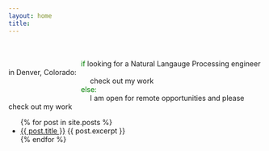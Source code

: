 ```yaml
---
layout: home
title: 
---
```

<br/>
<br/>
&emsp; &emsp; &emsp; &emsp; &emsp; &emsp; &emsp; &emsp; <span style="color:green">if</span> looking for a Natural Langauge Processing engineer in Denver, Colorado:<br/>
&emsp; &emsp; &emsp; &emsp; &emsp; &emsp; &emsp; &emsp; &emsp; check out my work<br/>
&emsp; &emsp; &emsp; &emsp; &emsp; &emsp; &emsp; &emsp; <span style="color:green"> else:</span><br/>
&emsp; &emsp; &emsp; &emsp; &emsp; &emsp; &emsp; &emsp; &emsp; I am open for remote opportunities and please check out my work
<br/>
<ul>
  {% for post in site.posts %}
    <li>
      <a href="{{ post.url }}">{{ post.title }}</a>
      {{ post.excerpt }}
    </li>
  {% endfor %}
</ul>

                      
          
